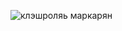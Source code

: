 ![клэшроляь маркарян](https://github.com/user-attachments/assets/07f8e293-fd45-482d-b650-2fbb851fbe25)
